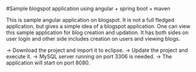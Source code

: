 #Sample blogspot application using angular + spring boot + maven

This is sample angular application on blogspot. 
It is not a full fledged application, but gives a simple idea of a blogspot application.
One can view this sample application for blog creation and updation.
It has both sides on user login and other side includes creation on users and viewing blogs.

-> Download the project and import it to eclipse.
-> Update the project and execute it. 
-> MySQL server running on port 3306 is needed.
-> The application will start on port 8080.

